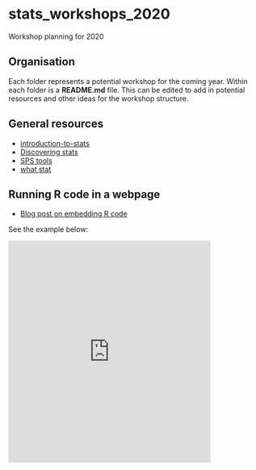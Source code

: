 # stats_workshops_2020

Workshop planning for 2020

## Organisation

Each folder represents a potential workshop for the coming year. Within each folder is a **README.md** file. This can be edited to add in potential resources and other ideas for the workshop structure.



## General resources

- [introduction-to-stats](https://open.umn.edu/opentextbooks/textbooks/introduction-to-statistics)
- [Discovering stats](https://www.discoveringstatistics.com/)
- [SPS tools](http://www.spsstools.net/en/)
- [what stat](https://stats.idre.ucla.edu/other/mult-pkg/whatstat/)

## Running R code in a webpage

- [Blog post on embedding R code](https://desiree.rbind.io/post/2020/learnr-iframes/)

See the example below:

<iframe width='400' height='440'  src='https://rdrr.io/snippets/embed/?code=print(%22Hello%2C%20world!%22)' frameborder="no"></iframe>
